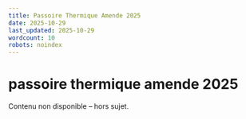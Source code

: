```yaml
---
title: Passoire Thermique Amende 2025
date: 2025-10-29
last_updated: 2025-10-29
wordcount: 10
robots: noindex
---
```


# passoire thermique amende 2025

Contenu non disponible – hors sujet.